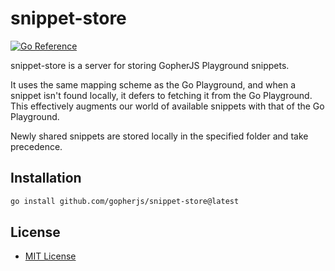 snippet-store
=============

[![Go Reference](https://pkg.go.dev/badge/github.com/gopherjs/snippet-store.svg)](https://pkg.go.dev/github.com/gopherjs/snippet-store)

snippet-store is a server for storing GopherJS Playground snippets.

It uses the same mapping scheme as the Go Playground, and when a snippet isn't found locally,
it defers to fetching it from the Go Playground. This effectively augments our world of available
snippets with that of the Go Playground.

Newly shared snippets are stored locally in the specified folder and take precedence.

Installation
------------

```bash
go install github.com/gopherjs/snippet-store@latest
```

License
-------

-	[MIT License](https://opensource.org/licenses/mit-license.php)
